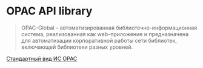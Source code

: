 # OPAC API library

>OPAC-Global – автоматизированная библиотечно-информационная система, реализованная как web-приложение и предназначена для автоматизации корпоративной работы сети библиотек, включающей библиотеки разных уровней.

[Стандартный вид ИС OPAC](http://opac.omsklib.ru/opacg/)
